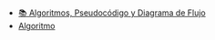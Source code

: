 
- [📚 Algoritmos, Pseudocódigo y Diagrama de Flujo](https://github.com/danny77beltran/repositorio/TeoriaDeLaProgramacion/main/Unidad1.md#📚-algoritmos-pseudocódigo-y-diagrama-de-flujo)
- [Algoritmo](https://github.com/usuario/repositorio/blob/main/Unidad1.md#algoritmo)

